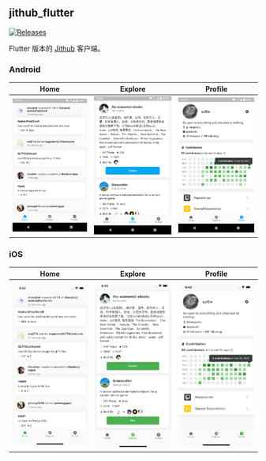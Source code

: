 ## jithub_flutter

[![Releases](https://img.shields.io/github/license/aJIEw/jithub_flutter?style=plastic)](https://github.com/aJIEw/jithub_flutter/blob/app/LICENSE)

Flutter 版本的 [Jithub](https://github.com/aJIEw/Jithub) 客户端。

### Android

|      Home        |      Explore      |       Profile      |
| :--------------: | :---------------: | :-----------------------: |
| <img src="./assets/screenshots/android/home.png" style="zoom:50%;" /> | <img src="./assets/screenshots/android/explore.png" style="zoom:50%;" /> | <img src="./assets/screenshots/android/profile.png" style="zoom:50%;" /> |

### iOS

|      Home        |      Explore      |       Profile      |
| :--------------: | :---------------: | :-----------------------: |
| <img src="./assets/screenshots/ios/home.png" style="zoom:50%;" /> | <img src="./assets/screenshots/ios/explore.png" style="zoom:50%;" /> | <img src="./assets/screenshots/ios/profile.png" style="zoom:50%;" /> |

